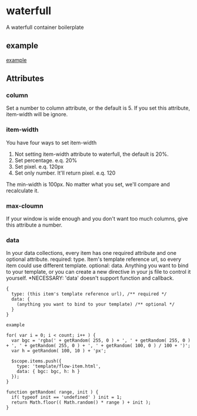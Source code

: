# waterfull
A waterfull container boilerplate

## example
[example](http://plnkr.co/edit/psGtgDMKztoLJYDktDEQ?p=preview)

## Attributes
### column
Set a number to column attribute, or the default is 5.
If you set this attribute, item-width will be ignore.

### item-width
You have four ways to set item-width
1. Not setting item-width attribute to waterfull, the default is 20%.
2. Set percentage.  e.q. 20%
3. Set pixel.  e.q. 120px
4. Set only number. It'll return pixel.  e.q. 120

The min-width is 100px. 
No matter what you set, we'll compare and recalculate it.

### max-cloumn
If your window is wide enough and you don't want too much columns, give this attribute a number.

### data
In your data collections, every item has one required attribute and one optional attribute.
required: type. Item's template reference url, so every item could use different template.
optional: data. Anything you want to bind to your template, or you can create a new directive in your js file to control it yourself. 
*NECESSARY: 'data' doesn't support function and callback.
```
{
  type: (this item's template reference url), /** required */
  data: {
    (anything you want to bind to your template) /** optional */
  }
}
```

```
example

for( var i = 0; i < count; i++ ) {
  var bgc = 'rgba(' + getRandom( 255, 0 ) + ', ' + getRandom( 255, 0 ) + ', ' + getRandom( 255, 0 ) + ', ' + getRandom( 100, 0 ) / 100 + ')';
  var h = getRandom( 100, 10 ) + 'px';

  $scope.items.push({
    type: 'template/flow-item.html', 
    data: { bgc: bgc, h: h }
  });
}

function getRandom( range, init ) {
  if( typeof init == 'undefined' ) init = 1;
  return Math.floor(( Math.random() * range ) + init );
}
```
